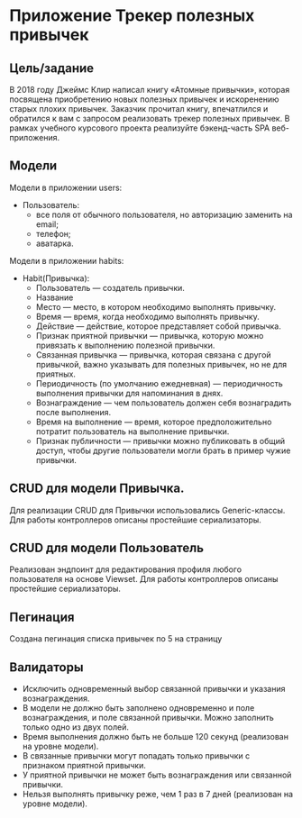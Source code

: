 # Приложение Трекер полезных привычек
## Цель/задание
В 2018 году Джеймс Клир написал книгу «Атомные привычки», которая посвящена приобретению новых полезных привычек
и искоренению старых плохих привычек. Заказчик прочитал книгу, впечатлился и обратился к вам с запросом реализовать
трекер полезных привычек.
В рамках учебного курсового проекта реализуйте бэкенд-часть SPA веб-приложения.

## Модели
Модели в приложении users:
- Пользователь:
  - все поля от обычного пользователя, но авторизацию заменить на email;
  - телефон;
  - аватарка.

Модели в приложении habits:
- Habit(Привычка):
  - Пользователь — создатель привычки.
  - Название
  - Место — место, в котором необходимо выполнять привычку.
  - Время — время, когда необходимо выполнять привычку.
  - Действие — действие, которое представляет собой привычка.
  - Признак приятной привычки — привычка, которую можно привязать к выполнению полезной привычки.
  - Связанная привычка — привычка, которая связана с другой привычкой, важно указывать для полезных привычек, но не для приятных.
  - Периодичность (по умолчанию ежедневная) — периодичность выполнения привычки для напоминания в днях.
  - Вознаграждение — чем пользователь должен себя вознаградить после выполнения.
  - Время на выполнение — время, которое предположительно потратит пользователь на выполнение привычки.
  - Признак публичности — привычки можно публиковать в общий доступ, чтобы другие пользователи могли брать в пример чужие привычки.

## CRUD для модели Привычка. 
Для реализации CRUD для Привычки использовались Generic-классы. 
Для работы контроллеров описаны простейшие сериализаторы.

## CRUD для модели Пользователь
Реализован эндпоинт для редактирования профиля любого пользователя на основе Viewset.
Для работы контроллеров описаны простейшие сериализаторы.

## Пегинация
Создана пегинация списка привычек по 5 на страницу

## Валидаторы
- Исключить одновременный выбор связанной привычки и указания вознаграждения.
- В модели не должно быть заполнено одновременно и поле вознаграждения, и поле связанной привычки. Можно заполнить только одно из двух полей.
- Время выполнения должно быть не больше 120 секунд (реализован на уровне модели).
- В связанные привычки могут попадать только привычки с признаком приятной привычки.
- У приятной привычки не может быть вознаграждения или связанной привычки.
- Нельзя выполнять привычку реже, чем 1 раз в 7 дней (реализован на уровне модели).



